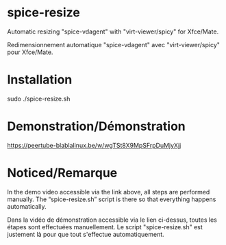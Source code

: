 # spice-resize
Automatic resizing "spice-vdagent" with "virt-viewer/spicy" for Xfce/Mate.

Redimensionnement automatique "spice-vdagent" avec "virt-viewer/spicy" pour Xfce/Mate.

# Installation
sudo ./spice-resize.sh

# Demonstration/Démonstration
https://peertube-blablalinux.be/w/wgTSt8X9MpSFrpDuMjyXjj

# Noticed/Remarque
In the demo video accessible via the link above, all steps are performed manually.
The “spice-resize.sh” script is there so that everything happens automatically.

Dans la vidéo de démonstration accessible via le lien ci-dessus, toutes les étapes sont effectuées manuellement.
Le script "spice-resize.sh" est justement là pour que tout s'effectue automatiquement.
